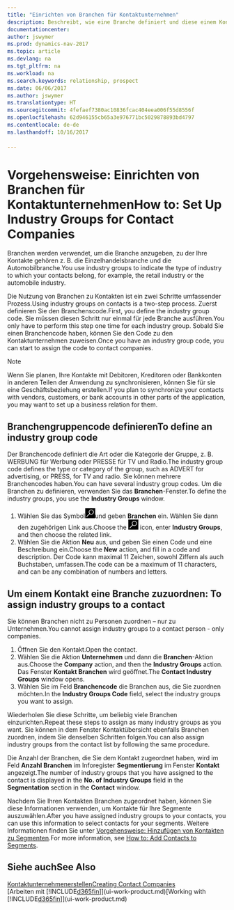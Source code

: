 ```yaml
---
title: "Einrichten von Branchen für Kontaktunternehmen"
description: Beschreibt, wie eine Branche definiert und diese einem Kontaktunternehmen, beispielsweise Einzelhandelsbranche, oder der Automobilindustrie zuweist.
documentationcenter: 
author: jswymer
ms.prod: dynamics-nav-2017
ms.topic: article
ms.devlang: na
ms.tgt_pltfrm: na
ms.workload: na
ms.search.keywords: relationship, prospect
ms.date: 06/06/2017
ms.author: jswymer
ms.translationtype: HT
ms.sourcegitcommit: 4fefaef7380ac10836fcac404eea006f55d8556f
ms.openlocfilehash: 62d946155cb65a3e976771bc5029878893bd4797
ms.contentlocale: de-de
ms.lasthandoff: 10/16/2017

---
```

# <a name="how-to-set-up-industry-groups-for-contact-companies"></a><span data-ttu-id="f19b4-103">Vorgehensweise: Einrichten von Branchen für Kontaktunternehmen</span><span class="sxs-lookup"><span data-stu-id="f19b4-103">How to: Set Up Industry Groups for Contact Companies</span></span>
<span data-ttu-id="f19b4-104">Branchen werden verwendet, um die Branche anzugeben, zu der Ihre Kontakte gehören z. B. die Einzelhandelsbranche und die Automobilbranche.</span><span class="sxs-lookup"><span data-stu-id="f19b4-104">You use industry groups to indicate the type of industry to which your contacts belong, for example, the retail industry or the automobile industry.</span></span>

<span data-ttu-id="f19b4-105">Die Nutzung von Branchen zu Kontakten ist ein zwei Schritte umfassender Prozess.</span><span class="sxs-lookup"><span data-stu-id="f19b4-105">Using industry groups on contacts is a two-step process.</span></span> <span data-ttu-id="f19b4-106">Zuerst definieren Sie den Branchenscode.</span><span class="sxs-lookup"><span data-stu-id="f19b4-106">First, you define the industry group code.</span></span> <span data-ttu-id="f19b4-107">Sie müssen diesen Schritt nur einmal für jede Branche ausführen.</span><span class="sxs-lookup"><span data-stu-id="f19b4-107">You only have to perform this step one time for each industry group.</span></span> <span data-ttu-id="f19b4-108">Sobald Sie einen Branchencode haben, können Sie den Code zu den Kontaktunternehmen zuweisen.</span><span class="sxs-lookup"><span data-stu-id="f19b4-108">Once you have an industry group code, you can start to assign the code to contact companies.</span></span>

> [!NOTE]  
>   <span data-ttu-id="f19b4-109">Wenn Sie planen, Ihre Kontakte mit Debitoren, Kreditoren oder Bankkonten in anderen Teilen der Anwendung zu synchronisieren, können Sie für sie eine Geschäftsbeziehung erstellen.</span><span class="sxs-lookup"><span data-stu-id="f19b4-109">If you plan to synchronize your contacts with vendors, customers, or bank accounts in other parts of the application, you may want to set up a business relation for them.</span></span>

## <a name="to-define-an-industry-group-code"></a><span data-ttu-id="f19b4-110">Branchengruppencode definieren</span><span class="sxs-lookup"><span data-stu-id="f19b4-110">To define an industry group code</span></span>
<span data-ttu-id="f19b4-111">Der Branchencode definiert die Art oder die Kategorie der Gruppe, z. B. WERBUNG für Werbung oder PRESSE für TV und Radio.</span><span class="sxs-lookup"><span data-stu-id="f19b4-111">The industry group code defines the type or category of the group, such as ADVERT for advertising, or PRESS, for TV and radio.</span></span> <span data-ttu-id="f19b4-112">Sie können mehrere Branchencodes haben.</span><span class="sxs-lookup"><span data-stu-id="f19b4-112">You can have several industry group codes.</span></span> <span data-ttu-id="f19b4-113">Um die Branchen zu definieren, verwenden Sie das **Branchen**-Fenster.</span><span class="sxs-lookup"><span data-stu-id="f19b4-113">To define the industry groups, you use the **Industry Groups** window.</span></span>

1. <span data-ttu-id="f19b4-114">Wählen Sie das Symbol![ Nach Seite oder Bericht suchen ](media/ui-search/search_small.png "Nach Seite oder Bericht suchen")und geben **Branchen** ein. Wählen Sie dann den zugehörigen Link aus.</span><span class="sxs-lookup"><span data-stu-id="f19b4-114">Choose the ![Search for Page or Report](media/ui-search/search_small.png "Search for Page or Report icon") icon, enter **Industry Groups**, and then choose the related link.</span></span>
2. <span data-ttu-id="f19b4-115">Wählen Sie die Aktion **Neu** aus, und geben Sie einen Code und eine Beschreibung ein.</span><span class="sxs-lookup"><span data-stu-id="f19b4-115">Choose the **New** action, and fill in a code and description.</span></span> <span data-ttu-id="f19b4-116">Der Code kann maximal 11 Zeichen, sowohl Ziffern als auch Buchstaben, umfassen.</span><span class="sxs-lookup"><span data-stu-id="f19b4-116">The code can be a maximum of 11 characters, and can be any combination of numbers and letters.</span></span>

## <span data-ttu-id="f19b4-117"><a name="AssignIndustryGroupContact">Um einem Kontakt eine Branche zuzuordnen:</a></span><span class="sxs-lookup"><span data-stu-id="f19b4-117"><a name="AssignIndustryGroupContact"></a> To assign industry groups to a contact</span></span>
<span data-ttu-id="f19b4-118">Sie können Branchen nicht zu Personen zuordnen – nur zu Unternehmen.</span><span class="sxs-lookup"><span data-stu-id="f19b4-118">You cannot assign industry groups to a contact person - only companies.</span></span>

1. <span data-ttu-id="f19b4-119">Öffnen Sie den Kontakt.</span><span class="sxs-lookup"><span data-stu-id="f19b4-119">Open the contact.</span></span>
2. <span data-ttu-id="f19b4-120">Wählen Sie die Aktion **Unternehmen** und dann die **Branchen**-Aktion aus.</span><span class="sxs-lookup"><span data-stu-id="f19b4-120">Choose the **Company** action, and then the **Industry Groups** action.</span></span> <span data-ttu-id="f19b4-121">Das Fenster **Kontakt Branchen** wird geöffnet.</span><span class="sxs-lookup"><span data-stu-id="f19b4-121">The **Contact Industry Groups** window opens.</span></span>
3. <span data-ttu-id="f19b4-122">Wählen Sie im Feld **Branchencode** die Branchen aus, die Sie zuordnen möchten.</span><span class="sxs-lookup"><span data-stu-id="f19b4-122">In the **Industry Groups Code** field, select the industry groups you want to assign.</span></span>

<span data-ttu-id="f19b4-123">Wiederholen Sie diese Schritte, um beliebig viele Branchen einzurichten.</span><span class="sxs-lookup"><span data-stu-id="f19b4-123">Repeat these steps to assign as many industry groups as you want.</span></span> <span data-ttu-id="f19b4-124">Sie können in dem Fenster Kontaktübersicht ebenfalls Branchen zuordnen, indem Sie denselben Schritten folgen.</span><span class="sxs-lookup"><span data-stu-id="f19b4-124">You can also assign industry groups from the contact list by following the same procedure.</span></span>

<span data-ttu-id="f19b4-125">Die Anzahl der Branchen, die Sie dem Kontakt zugeordnet haben, wird im Feld **Anzahl Branchen** im Inforegister **Segmentierung** im Fenster **Kontakt** angezeigt.</span><span class="sxs-lookup"><span data-stu-id="f19b4-125">The number of industry groups that you have assigned to the contact is displayed in the **No. of Industry Groups** field in the **Segmentation** section in the **Contact** window.</span></span>

<span data-ttu-id="f19b4-126">Nachdem Sie Ihren Kontakten Branchen zugeordnet haben, können Sie diese Informationen verwenden, um Kontakte für Ihre Segmente auszuwählen.</span><span class="sxs-lookup"><span data-stu-id="f19b4-126">After you have assigned industry groups to your contacts, you can use this information to select contacts for your segments.</span></span> <span data-ttu-id="f19b4-127">Weitere Informationen finden Sie unter [Vorgehensweise: Hinzufügen von Kontakten zu Segmenten](marketing-add-contact-segment.md).</span><span class="sxs-lookup"><span data-stu-id="f19b4-127">For more information, see [How to: Add Contacts to Segments](marketing-add-contact-segment.md).</span></span>

## <a name="see-also"></a><span data-ttu-id="f19b4-128">Siehe auch</span><span class="sxs-lookup"><span data-stu-id="f19b4-128">See Also</span></span>
[<span data-ttu-id="f19b4-129">Kontaktunternehmenerstellen</span><span class="sxs-lookup"><span data-stu-id="f19b4-129">Creating Contact Companies</span></span>](marketing-create-contact-companies.md)  
<span data-ttu-id="f19b4-130">[Arbeiten mit [!INCLUDE[d365fin](includes/d365fin_md.md)]](ui-work-product.md)</span><span class="sxs-lookup"><span data-stu-id="f19b4-130">[Working with [!INCLUDE[d365fin](includes/d365fin_md.md)]](ui-work-product.md)</span></span>

